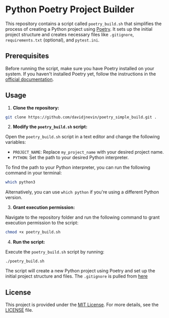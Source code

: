 # Python Poetry Project Builder

This repository contains a script called `poetry_build.sh` that simplifies the process of creating a Python project using [Poetry](https://python-poetry.org/). It sets up the initial project structure and creates necessary files like `.gitignore`, `requirements.txt` (optional), and `pytest.ini`.

## Prerequisites

Before running the script, make sure you have Poetry installed on your system. If you haven't installed Poetry yet, follow the instructions in the [official documentation](https://python-poetry.org/docs/#installation).

## Usage

1. **Clone the repository:**

```bash
git clone https://github.com/davidjnevin/poetry_simple_build.git .
```

2. **Modify the `poetry_build.sh` script:**

Open the `poetry_build.sh` script in a text editor and change the following variables:

- `PROJECT_NAME`: Replace `my_project_name` with your desired project name.
- `PYTHON`: Set the path to your desired Python interpreter.

To find the path to your Python interpreter, you can run the following command in your terminal:

```bash
which python3
```

Alternatively, you can use `which python` if you're using a different Python version.

3. **Grant execution permission:**

Navigate to the repository folder and run the following command to grant execution permission to the script:

```bash
chmod +x poetry_build.sh
```

4. **Run the script:**

Execute the `poetry_build.sh` script by running:

```basg
./poetry_build.sh

```

The script will create a new Python project using Poetry and set up the initial project structure and files.
The `.gitignore` is pulled from [here](https://raw.githubusercontent.com/davidjnevin/python.gitignore/main/python-gitignore)


## License

This project is provided under the [MIT License](https://opensource.org/licenses/MIT). For more details, see the [LICENSE](LICENSE) file.

